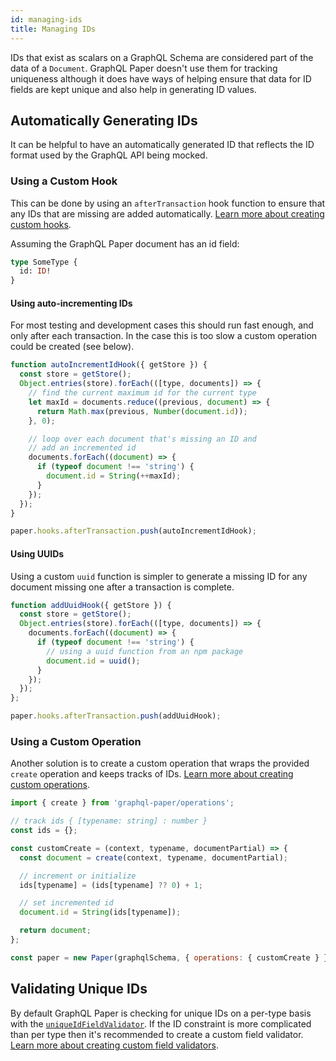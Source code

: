 ```yaml
---
id: managing-ids
title: Managing IDs
---
```


IDs that exist as scalars on a GraphQL Schema are considered part of the data of a `Document`. GraphQL Paper doesn't use them for tracking uniqueness although it does have ways of helping ensure that data for ID fields are kept unique and also help in generating ID values.

## Automatically Generating IDs

It can be helpful to have an automatically generated ID that reflects the ID format used by the GraphQL API being mocked.

### Using a Custom Hook
This can be done by using an `afterTransaction` hook function to ensure that any IDs that are missing are added automatically. [Learn more about creating custom hooks](/docs/paper/hooks).

Assuming the GraphQL Paper document has an id field:

```graphql
type SomeType {
  id: ID!
}
```

#### Using auto-incrementing IDs

For most testing and development cases this should run fast enough, and only after each transaction. In the case this is too slow a custom operation could be created (see below).

```js
function autoIncrementIdHook({ getStore }) {
  const store = getStore();
  Object.entries(store).forEach(([type, documents]) => {
    // find the current maximum id for the current type
    let maxId = documents.reduce((previous, document) => {
      return Math.max(previous, Number(document.id));
    }, 0);

    // loop over each document that's missing an ID and
    // add an incremented id
    documents.forEach((document) => {
      if (typeof document !== 'string') {
        document.id = String(++maxId);
      }
    });
  });
}

paper.hooks.afterTransaction.push(autoIncrementIdHook);
```

#### Using UUIDs

Using a custom `uuid` function is simpler to generate a missing ID for any document missing one after a transaction is complete.

```js
function addUuidHook({ getStore }) {
  const store = getStore();
  Object.entries(store).forEach(([type, documents]) => {
    documents.forEach((document) => {
      if (typeof document !== 'string') {
        // using a uuid function from an npm package
        document.id = uuid();
      }
    });
  });
};

paper.hooks.afterTransaction.push(addUuidHook);
```

### Using a Custom Operation

Another solution is to create a custom operation that wraps the provided `create` operation and keeps tracks of IDs. [Learn more about creating custom operations](/docs/paper/operations#creating-custom-operations).

```js
import { create } from 'graphql-paper/operations';

// track ids { [typename: string] : number }
const ids = {};

const customCreate = (context, typename, documentPartial) => {
  const document = create(context, typename, documentPartial);

  // increment or initialize
  ids[typename] = (ids[typename] ?? 0) + 1;

  // set incremented id
  document.id = String(ids[typename]);

  return document;
};

const paper = new Paper(graphqlSchema, { operations: { customCreate } });
```

## Validating Unique IDs

By default GraphQL Paper is checking for unique IDs on a per-type basis with the [`uniqueIdFieldValidator`](/docs/paper/validations#uniqueidfieldvalidator). If the ID constraint is more complicated than per type then it's recommended to create a custom field validator. [Learn more about creating custom field validators](/docs/paper/validations#creating-custom-field-validators).
